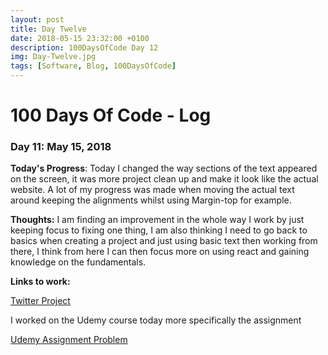 ```yaml
---
layout: post
title: Day Twelve
date: 2018-05-15 23:32:00 +0100
description: 100DaysOfCode Day 12
img: Day-Twelve.jpg
tags: [Software, Blog, 100DaysOfCode]
---
```


# 100 Days Of Code - Log 

### Day 11: May 15, 2018

**Today's Progress**: Today I changed the way sections of the text appeared on the screen, it was more project clean up and make it look like the actual website. A lot of my progress was made when moving the actual text around keeping the alignments whilst using Margin-top for example.

**Thoughts:** I am finding an improvement in the whole way I work by just keeping focus to fixing one thing, I am also thinking I need to go back to basics when creating a project and just using basic text then working from there, I think from here I can then focus more on using react and gaining knowledge on the fundamentals.

**Links to work:** 

[Twitter Project](https://github.com/NathanScott85/twitter)

I worked on the Udemy course today more specifically the assignment

[Udemy Assignment Problem](https://github.com/NathanScott85/assignment-problem)
